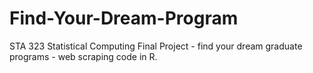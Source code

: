 # Find-Your-Dream-Program
STA 323 Statistical Computing Final Project - find your dream graduate programs - web scraping code in R.
